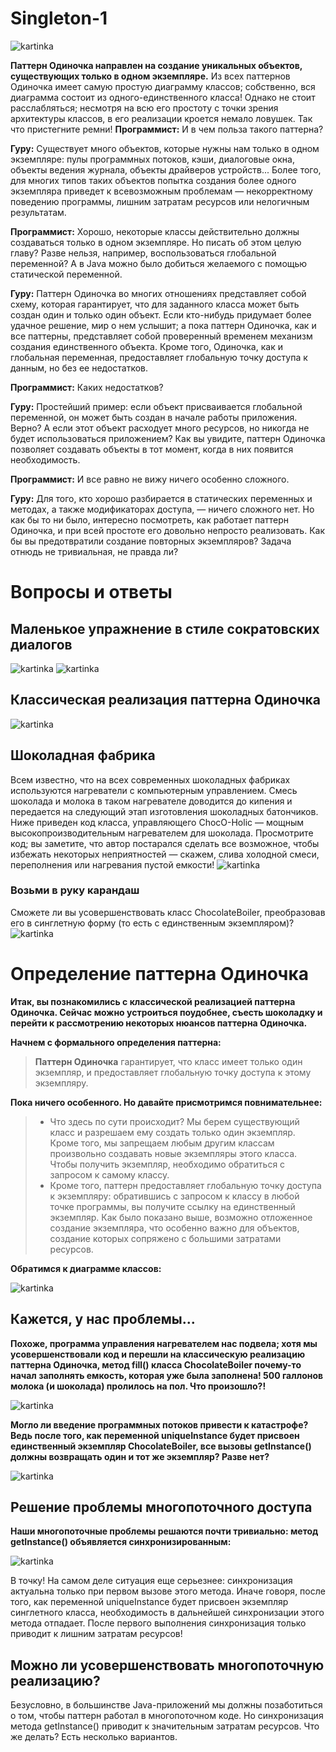 # Singleton-1
![kartinka](https://github.com/Alesha0808/Singleton-1/blob/master/%D0%A1%D0%BD%D0%B8%D0%BC%D0%BE%D0%BA.JPG?raw=true)

**Паттерн Одиночка направлен на создание уникальных объектов, существующих только в одном экземпляре.** Из всех паттернов Одиночка имеет самую простую диаграмму классов; собственно, вся диаграмма состоит из одного-единственного класса! Однако не стоит расслабляться; несмотря
на всю его простоту с точки зрения архитектуры классов, в его реализации кроется немало ловушек. Так что пристегните ремни!
**Программист:** И в чем польза такого паттерна?

**Гуру:** Существует много объектов, которые нужны нам только в одном экземпляре: пулы программных
потоков, кэши, диалоговые окна, объекты ведения журнала, объекты драйверов устройств... Более того, для многих типов таких объектов попытка создания более одного экземпляра приведет к всевозможным проблемам — некорректному поведению программы, лишним затратам ресурсов или нелогичным результатам.

**Программист:** Хорошо, некоторые классы действительно должны создаваться только в одном экземпляре. Но писать об этом целую главу? Разве нельзя, например, воспользоваться глобальной переменной? А в Java можно было добиться желаемого с помощью статической переменной.

**Гуру:** Паттерн Одиночка во многих отношениях представляет собой схему, которая гарантирует, что для заданного класса может быть создан один и только один объект. Если кто-нибудь придумает более удачное решение, мир о нем услышит; а пока паттерн Одиночка, как и все паттерны, представляет собой проверенный временем механизм создания единственного объекта. Кроме того, Одиночка, как и глобальная переменная, предоставляет глобальную точку доступа к данным, но без ее недостатков.

**Программист:** Каких недостатков?

**Гуру:** Простейший пример: если объект присваивается глобальной переменной, он может быть создан в начале работы приложения. Верно? А если этот объект расходует много ресурсов, но никогда не будет использоваться приложением? Как вы увидите, паттерн Одиночка позволяет создавать объекты в тот момент, когда в них появится необходимость.

**Программист:** И все равно не вижу ничего особенно сложного.

**Гуру:** Для того, кто хорошо разбирается в статических переменных и методах, а также модификаторах доступа, — ничего сложного нет. Но как бы то ни было, интересно посмотреть, как работает паттерн Одиночка, и при всей простоте его довольно непросто реализовать. Как бы вы предотвратили создание повторных экземпляров? Задача отнюдь не тривиальная, не правда ли?
# Вопросы и ответы
## Маленькое упражнение в стиле сократовских диалогов
![kartinka](https://github.com/Alesha0808/Singleton-1/blob/master/%D0%A1%D0%BD%D0%B8%D0%BC%D0%BE%D0%BA1.JPG?raw=true)
![kartinka](https://github.com/Alesha0808/Singleton-1/blob/master/%D0%A1%D0%BD%D0%B8%D0%BC%D0%BE%D0%BA2.JPG?raw=true)
## Классическая реализация паттерна Одиночка
![kartinka](https://github.com/Alesha0808/Singleton-1/blob/master/%D0%A1%D0%BD%D0%B8%D0%BC%D0%BE%D0%BA3.JPG?raw=true)
## Шоколадная фабрика
Всем известно, что на всех современных шоколадных фабриках используются нагреватели с компьютерным управлением. Смесь шоколада и молока в таком нагревателе доводится до кипения и передается на следующий этап изготовления шоколадных батончиков. Ниже приведен код класса, управляющего ChocO-Holic — мощным высокопроизводительным нагревателем для шоколада. Просмотрите код; вы заметите, что автор постарался сделать все возможное, чтобы избежать некоторых неприятностей — скажем, слива холодной смеси, переполнения или нагревания пустой емкости!
![kartinka](https://github.com/Alesha0808/Singleton-1/blob/master/%D0%A1%D0%BD%D0%B8%D0%BC%D0%BE%D0%BA5.JPG?raw=true)

### Возьми в руку карандаш
Сможете ли вы усовершенствовать класс ChocolateBoiler, преобразовав его в синглетную форму (то есть с единственным экземпляром)?
![kartinka](https://github.com/Alesha0808/Singleton-1/blob/master/%D0%A1%D0%BD%D0%B8%D0%BC%D0%BE%D0%BA6.JPG?raw=true)
# Определение паттерна Одиночка
**Итак, вы познакомились с классической реализацией паттерна Одиночка. Сейчас можно устроиться поудобнее, съесть шоколадку и перейти к рассмотрению некоторых нюансов паттерна Одиночка.**

**Начнем с формального определения паттерна:**
> **Паттерн Одиночка** гарантирует, что класс имеет только один экземпляр, и предоставляет глобальную точку доступа к этому экземпляру.

**Пока ничего особенного. Но давайте присмотримся повнимательнее:**
> + Что здесь по сути происходит? Мы берем существующий класс и разрешаем ему создать только один экземпляр. Кроме того, мы запрещаем любым другим классам произвольно создавать новые экземпляры этого класса. Чтобы получить экземпляр, необходимо обратиться с запросом к самому классу.
> + Кроме того, паттерн предоставляет глобальную точку доступа к экземпляру: обратившись с запросом к классу в любой точке программы, вы получите ссылку на единственный экземпляр. Как было показано выше, возможно отложенное создание экземпляра, что особенно важно для объектов, создание которых сопряжено с большими затратами ресурсов.

**Обратимся к диаграмме классов:**

![kartinka](https://github.com/Alesha0808/Singleton-1/blob/master/%D0%A1%D0%BD%D0%B8%D0%BC%D0%BE%D0%BA7.JPG?raw=true)

 ## Кажется, у нас проблемы...
**Похоже, программа управления нагревателем нас подвела; хотя мы усовершенствовали код и перешли на классическую реализацию паттерна Одиночка, метод fill() класса ChocolateBoiler почему-то начал заполнять емкость, которая уже была заполнена! 500 галлонов молока (и шоколада) пролилось на пол. Что произошло?!**

![kartinka](https://github.com/Alesha0808/Singleton-1/blob/master/%D0%A1%D0%BD%D0%B8%D0%BC%D0%BE%D0%BA8.JPG?raw=true)

**Могло ли введение программных потоков привести к катастрофе? Ведь после того, как переменной uniqueInstance будет присвоен единственный экземпляр ChocolateBoiler, все вызовы getInstance() должны возвращать один и тот же экземпляр? Разве нет?**

![kartinka](https://github.com/Alesha0808/Singleton-1/blob/master/%D0%A1%D0%BD%D0%B8%D0%BC%D0%BE%D0%BA9.JPG?raw=true)

## Решение проблемы многопоточного доступа

**Наши многопоточные проблемы решаются почти тривиально: метод getInstance()
объявляется синхронизированным:**

![kartinka](https://github.com/Alesha0808/Singleton-1/blob/master/%D0%A1%D0%BD%D0%B8%D0%BC%D0%BE%D0%BA10.JPG?raw=true)

В точку! На самом деле ситуация еще серьезнее: синхронизация актуальна только при первом вызове этого метода. Иначе говоря, после того, как переменной uniqueInstance будет присвоен экземпляр синглетного класса, необходимость в дальнейшей синхронизации этого метода отпадает. После первого выполнения синхронизация только приводит к лишним затратам ресурсов!

## Можно ли усовершенствовать многопоточную реализацию?
Безусловно, в большинстве Java-приложений мы должны позаботиться о том, чтобы паттерн работал в многопоточном коде. Но синхронизация метода getInstance() приводит к значительным затратам ресурсов. Что же делать?
Есть несколько вариантов.
